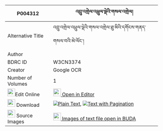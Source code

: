 |P004312|འབྲུ་འགྲེལ་འཕྲུལ་ལྡེའི་གསལ་འགྲེལ། 
| --- | --- 
|Alternative Title |འབྲུ་འགྲེལ་འཕྲུལ་ལྡེའི་གསལ་འགྲེལ་ཐུ་མིའི་དགོངས་གནད་གསལ་བའི་མེ་ལོང་།
|Author | 
|BDRC ID | W3CN3374
|Creator | Google OCR
|Number of Volumes| 1
|<img width="25" src="https://img.icons8.com/color/25/000000/edit-property.png">Edit Online| [<img width="25" src="https://avatars.githubusercontent.com/u/45091458?s=200&v=4"> Open in Editor](http://editor.openpecha.org/P004312)
|<img width="25" src="https://img.icons8.com/fluent/48/000000/download-2.png"/>  Download | [![](https://img.icons8.com/color/20/000000/txt.png)Plain Text](https://github.com/Openpecha/P004312/releases/download/v1/drudrel_trul_de_sal_drel_plain_P004312.zip), [![](https://img.icons8.com/color/20/000000/txt.png)Text with Pagination](https://github.com/Openpecha/P004312/releases/download/v1/drudrel_trul_de_sal_drel_pages_P004312.zip)
|<img width="25" src="https://img.icons8.com/plasticine/100/000000/pictures-folder.png"/>  Source Images | [<img width="25" src="https://library.bdrc.io/icons/BUDA-small.svg"> Images of text file open in BUDA](https://library.bdrc.io/show/bdr:W3CN3374)